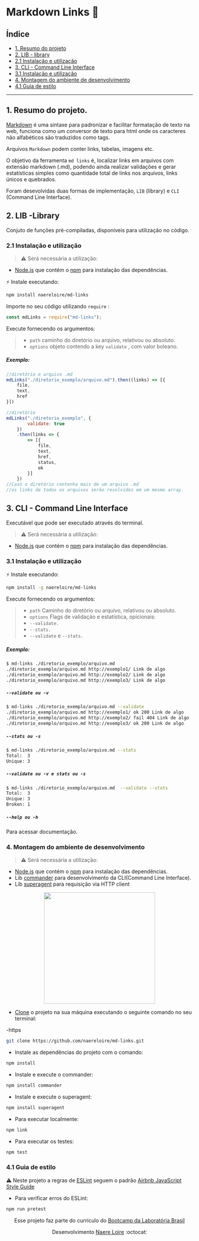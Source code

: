 # Markdown Links :link:

## Índice

* [1. Resumo do projeto](#1-resumo-do-projeto)
* [2. LIB - library](#2-lib-library)
* [2.1 Instalação e utilização](#2.1-instalação-e-utilização)
* [3. CLI - Command Line Interface](#3-cli-command-line-interface)
* [3.1 Instalação e utilização](#3.1-instalação-e-utilização)
* [4. Montagem do ambiente de desenvolvimento](#4-montagem-do-ambiente-de-desenvolvimento)
* [4.1 Guia de estilo](#4.1-guia-de-estilo)

---

## 1. Resumo do projeto.

[Markdown](https://github.com/adam-p/markdown-here/wiki/Markdown-Cheatsheet) é uma sintaxe para padronizar e facilitar formatação de texto na web, funciona como um conversor de texto para html onde os caracteres não alfabéticos são traduzidos como tags.

Arquivos `Markdown` podem conter links, tabelas, imagens etc.

O objetivo da ferramenta `md links` é, localizar links em arquivos com extensão markdown (.md), podendo ainda realizar validações e gerar estatísticas simples como quantidade total de links nos arquivos, links únicos e quebrados.

Foram desevolvidas duas formas de implementação, `LIB` (library) e `CLI` (Command Line Interface).

## 2. LIB -Library

Conjuto de funções pré-compiladas, disponíveis para utilização no código.

### 2.1 Instalação e utilização

> :warning: Será necessária a utilização:

* [Node.js](https://nodejs.org/) que contém o [npm](https://docs.npmjs.com/) para instalação das dependências.

:zap: Instale executando:

``` sh
npm install naereloire/md-links
```

Importe no seu código utilizando `require` :

``` js
const mdLinks = require("md-links");
```

Execute fornecendo os argumentos:

> - `path`
> caminho do diretório ou arquivo, relativou ou absoluto.
> - `options`
> objeto contendo a key `validate` , com valor boleano.

##### Exemplo:

``` js
//diretório e arquivo .md
mdLinks("./diretorio_exemplo/arquivo.md").then((links) => [{
    file,
    text,
    href
}])

//diretório 
mdLinks("./diretorio_exemplo", {
        validate: true
    })
    .then(links => {
        => [{
            file,
            text,
            href,
            status,
            ok
        }]
    })
//Caso o diretório contenha mais de um arquivo .md
//os links de todos os arquivos serão resolvidos em um mesmo array.
```

## 3. CLI - Command Line Interface

Executável que pode ser executado através do terminal.

> :warning: Será necessária a utilização:

* [Node.js](https://nodejs.org/) que contém o [npm](https://docs.npmjs.com/) para instalação das dependências.

### 3.1 Instalação e utilização

:zap: Instale executando:

``` sh
npm install -g naereloire/md-links
```

Execute fornecendo os argumentos:

> - `path`
> Caminho do diretório ou arquivo, relativou ou absoluto.
> - `options`
> Flags de validação e estatística, opicionais:
> - `--validate.`
> - `--stats.`
> - `--validate` e `--stats.`

##### Exemplo:

``` sh
$ md-links ./diretorio_exemplo/arquivo.md
./diretorio_exemplo/arquivo.md http://exemplo1/ Link de algo
./diretorio_exemplo/arquivo.md http://exemplo2/ Link de algo
./diretorio_exemplo/arquivo.md http://exemplo3/ Link de algo
```

##### `--validate ou -v`

``` sh
$ md-links ./diretorio_exemplo/arquivo.md --validate
./diretorio_exemplo/arquivo.md http://exemplo1/ ok 200 Link de algo
./diretorio_exemplo/arquivo.md http://exemplo2/ fail 404 Link de algo
./diretorio_exemplo/arquivo.md http://exemplo3/ ok 200 Link de algo
```

##### `--stats ou -s`

``` sh
$ md-links ./diretorio_exemplo/arquivo.md --stats
Total:  3
Unique: 3
```

##### `--validate ou -v e stats ou -s`

``` sh
$ md-links ./diretorio_exemplo/arquivo.md  --validate --stats
Total:  3
Unique: 3
Broken: 1
```

##### `--help ou -h`

Para acessar documentação.

### 4. Montagem do ambiente de desenvolvimento

> :warning: Será necessária a utilização:

* [Node.js](https://nodejs.org/) que contém o [npm](https://docs.npmjs.com/) para instalação das dependências.
* Lib [commander](https://github.com/tj/commander.js/) para desenvolvimento da CLI(Command Line Interface).
* Lib [superagent](https://github.com/visionmedia/superagent) para requisição via HTTP client

<p align="center">
<img src="https://media.giphy.com/media/11BbGyhVmk4iLS/giphy.gif" width="300" heigth="300"> 
</p>

* [Clone](https://help.github.com/articles/cloning-a-repository/) o projeto na sua máquina executando o seguinte comando no seu terminal:

-https

``` sh
git clone https://github.com/naereloire/md-links.git
```

* Instale as dependências do projeto com o comando:

``` sh
npm install
```

* Instale e execute o commander:

``` sh
npm install commander
```

* Instale e execute o superagent:

``` sh
npm install superagent
```

* Para executar localmente:

``` sh
npm link
```

* Para executar os testes:

``` sh
npm test
```

### 4.1 Guia de estilo

:warning: Neste projeto a regras de [ESLint](https://eslint.org/) seguem o padrão [Airbnb JavaScript Style Guide](https://github.com/armoucar/javascript-style-guide)

* Para verificar erros do ESLint:

``` sh
npm run pretest
```

<p align="center">
Esse projeto faz parte do currículo do <a href="https://www.laboratoria.la/br">Bootcamp da Laboratória Brasil</a>
</p>

<p align="center">
Desenvolvimento <a href="https://github.com/naereloire">Naere Loire</a> :octocat:
</p>
